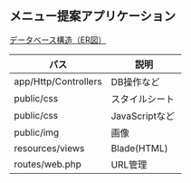 ## メニュー提案アプリケーション

[データベース構造（ER図）](https://dbdiagram.io/d/6140e22b825b5b0146021232)

| パス                                 | 説明     | 
| -------------------------------------------- | -------------- | 
| app/Http/Controllers | DB操作など | 
| public/css |スタイルシート| 
| public/css|JavaScriptなど| 
| public/img | 画像 | 
| resources/views | Blade(HTML)　| 
| routes/web.php | URL管理 | 